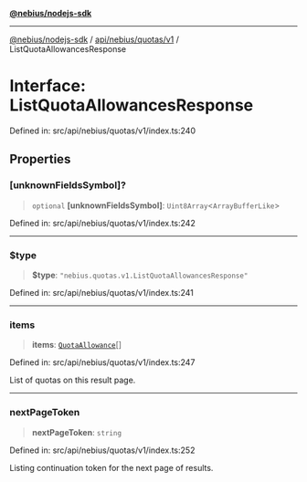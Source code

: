 [**@nebius/nodejs-sdk**](../../../../../README.md)

***

[@nebius/nodejs-sdk](../../../../../README.md) / [api/nebius/quotas/v1](../README.md) / ListQuotaAllowancesResponse

# Interface: ListQuotaAllowancesResponse

Defined in: src/api/nebius/quotas/v1/index.ts:240

## Properties

### \[unknownFieldsSymbol\]?

> `optional` **\[unknownFieldsSymbol\]**: `Uint8Array`\<`ArrayBufferLike`\>

Defined in: src/api/nebius/quotas/v1/index.ts:242

***

### $type

> **$type**: `"nebius.quotas.v1.ListQuotaAllowancesResponse"`

Defined in: src/api/nebius/quotas/v1/index.ts:241

***

### items

> **items**: [`QuotaAllowance`](QuotaAllowance.md)[]

Defined in: src/api/nebius/quotas/v1/index.ts:247

List of quotas on this result page.

***

### nextPageToken

> **nextPageToken**: `string`

Defined in: src/api/nebius/quotas/v1/index.ts:252

Listing continuation token for the next page of results.
